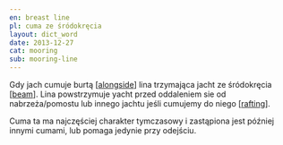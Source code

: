 ```yaml
---
en: breast line
pl: cuma ze śródokręcia
layout: dict_word
date: 2013-12-27
cat: mooring
sub: mooring-line
---
```


Gdy jach cumuje burtą [[alongside](/dict/alongside.html)] lina trzymająca jacht ze śródokręcia [[beam](/dict/beam.html)].
Lina powstrzymuje yacht przed oddaleniem sie od nabrzeża/pomostu lub innego jachtu jeśli cumujemy do niego [[rafting](/dict/rafting.html)].

Cuma ta ma najczęściej charakter tymczasowy i zastąpiona jest później innymi cumami, lub pomaga jedynie przy odejściu.  

